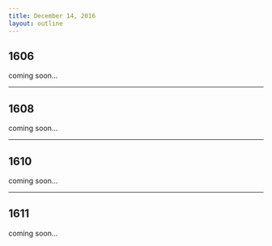 ```yaml
---
title: December 14, 2016
layout: outline
---
```


## 1606
coming soon...

***

## 1608
coming soon...

***

## 1610
coming soon...

***

## 1611
coming soon...


